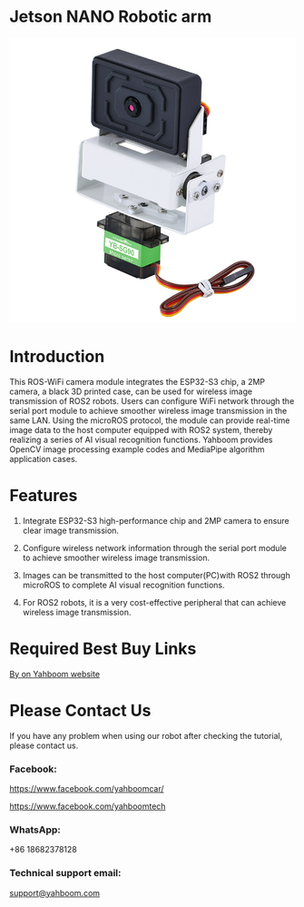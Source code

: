 # Jetson NANO Robotic arm
![](https://github.com/YahboomTechnology/ROS-WiFi-CAM-Module/blob/main/ROS-WiFi_camera%20_module_Yahboom.jpg )
# Introduction
This ROS-WiFi camera module integrates the ESP32-S3 chip, a 2MP camera, a black 3D printed case, can be used for wireless image transmission of ROS2 robots. Users can configure WiFi network through the serial port module to achieve smoother wireless image transmission in the same LAN. Using the microROS protocol, the module can provide real-time image data to the host computer equipped with ROS2 system, thereby realizing a series of AI visual recognition functions. Yahboom provides OpenCV image processing example codes and MediaPipe algorithm application cases.

# Features
1. Integrate ESP32-S3 high-performance chip and 2MP camera to ensure clear image transmission.

2. Configure wireless network information through the serial port module to achieve smoother wireless image transmission.

3. Images can be transmitted to the host computer(PC)with ROS2 through microROS to complete AI visual recognition functions.

4. For ROS2 robots, it is a very cost-effective peripheral that can achieve wireless image transmission.

# Required Best Buy Links
[By on Yahboom website](https://category.yahboom.net/products/ros-wifi)

# Please Contact Us
If you have any problem when using our robot after checking the tutorial, please contact us.

### Facebook: 
https://www.facebook.com/yahboomcar/ 
  
https://www.facebook.com/yahboomtech

### WhatsApp:
+86 18682378128

### Technical support email: 
support@yahboom.com

